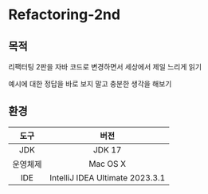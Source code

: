 # Refactoring-2nd

## 목적

리팩터팅 2판을 자바 코드로 변경하면서 세상에서 제일 느리게 읽기

예시에 대한 정답을 바로 보지 말고 충분한 생각을 해보기

## 환경

|  도구  |               버전                |
|:----:|:-------------------------------:|
| JDK  |             JDK 17              |
| 운영체제 |            Mac OS X             |
| IDE  | IntelliJ IDEA Ultimate 2023.3.1 |